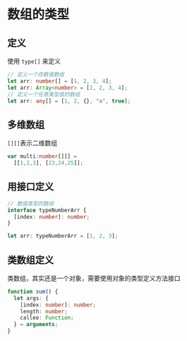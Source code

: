 # 数组的类型

## 定义

使用 `type[]` 来定义

```ts
// 定义一个存数值数组
let arr: number[] = [1, 2, 3, 4];
let arr: Array<number> = [1, 2, 3, 4];
// 定义一个任意类型值的数组
let arr: any[] = [1, 2, {}, "a", true];
```

## 多维数组

`[][]`表示二维数组

```ts
var multi:number[][] =
  [[1,2,3], [23,24,25]];
```

## 用接口定义

```ts
// 数值类型的数组
interface typeNumberArr {
  [index: number]: number;
}

let arr: typeNumberArr = [1, 2, 3];
```

## 类数组定义

类数组，其实还是一个对象，需要使用对象的类型定义方法接口

```ts
function sum() {
  let args: {
    [index: number]: number;
    length: number;
    callee: Function;
  } = arguments;
}
```
